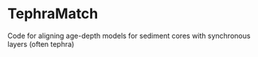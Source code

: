 # TephraMatch
Code for aligning age-depth models for sediment cores with synchronous layers (often tephra)
